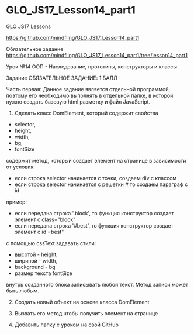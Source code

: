 # GLO_JS17_Lesson14_part1
GLO JS17 Lessons


https://github.com/mindfling/GLO_JS17_Lesson14_part1

Обязательное задание
https://github.com/mindfling/GLO_JS17_Lesson14_part1/tree/lesson14_part1

Урок №14
ООП - Наследование, прототипы, конструкторы и классы


Задание
ОБЯЗАТЕЛЬНОЕ ЗАДАНИЕ:  1 БАЛЛ

Часть первая:
Данное задание является отдельной программой, поэтому его необходимо выполнять в отдельной папке, в которой нужно создать базовую html разметку и файл JavaScript.


1) Сделать класс DomElement, который
   содержит свойства
  - selector, 
  - height, 
  - width, 
  - bg, 
  - fontSize


содержит метод, который создает элемент на странице в зависимости от условия:  
- если строка selector начинается с точки, создаем div с классом
- если строка selector  начинается с решетки # то создаем параграф с id


пример:
- если передана строка '.block', то функция конструктор создает элемент с class="block"
- если передана строка '#best', то функция конструктор создает элемент с id =best"

с помощью cssText задавать стили: 
  - высотой - height,
  - шириной - width, 
  - background - bg
  - размер текста fontSize 

внутрь созданного блока записывать любой текст. Метод записи может быть любым.



2) Создать новый объект на основе класса DomElement

3) Вызвать его метод чтобы получить элемент на странице

4) Добавить папку с уроком на свой GitHub